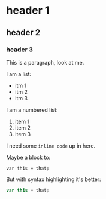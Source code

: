 # header 1
## header 2
### header 3

This is a paragraph, look at me.

I am a list:

- itm 1
- itm 2
- itm 3

I am a numbered list:

1. item 1
1. item 2
1. item 3



I need some `inline code` up in here.

Maybe a block to:

```
var this = that;
```

But with syntax highlighting it's better:

```js
var this = that;
```
